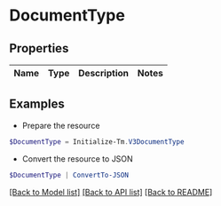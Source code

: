 # DocumentType
## Properties

Name | Type | Description | Notes
------------ | ------------- | ------------- | -------------

## Examples

- Prepare the resource
```powershell
$DocumentType = Initialize-Tm.V3DocumentType 
```

- Convert the resource to JSON
```powershell
$DocumentType | ConvertTo-JSON
```

[[Back to Model list]](../README.md#documentation-for-models) [[Back to API list]](../README.md#documentation-for-api-endpoints) [[Back to README]](../README.md)

